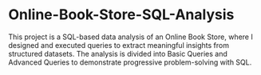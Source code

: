 # Online-Book-Store-SQL-Analysis
This project is a SQL-based data analysis of an Online Book Store, where I designed and executed queries to extract meaningful insights from structured datasets. The analysis is divided into Basic Queries and Advanced Queries to demonstrate progressive problem-solving with SQL.
